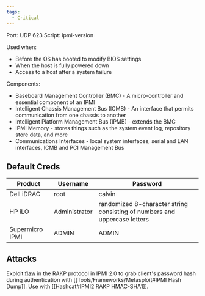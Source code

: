 ```yaml
---
tags:
  - Critical
---
```

Port: UDP 623
Script: ipmi-version

Used when: 
- Before the OS has booted to modify BIOS settings
- When the host is fully powered down
- Access to a host after a system failure

Components:
- Baseboard Management Controller (BMC) - A micro-controller and essential component of an IPMI
- Intelligent Chassis Management Bus (ICMB) - An interface that permits communication from one chassis to another
- Intelligent Platform Management Bus (IPMB) - extends the BMC
- IPMI Memory - stores things such as the system event log, repository store data, and more
- Communications Interfaces - local system interfaces, serial and LAN interfaces, ICMB and PCI Management Bus

## Default Creds
|Product|Username|Password|
|---|---|---|
|Dell iDRAC|root|calvin|
|HP iLO|Administrator|randomized 8-character string consisting of numbers and uppercase letters|
|Supermicro IPMI|ADMIN|ADMIN|

## Attacks
Exploit [flaw](http://fish2.com/ipmi/remote-pw-cracking.html) in the RAKP protocol in IPMI 2.0 to grab client's password hash during authentication with [[Tools/Frameworks/Metasploit#IPMI Hash Dump]]. Use with [[Hashcat#IPMI2 RAKP HMAC-SHA1]].
